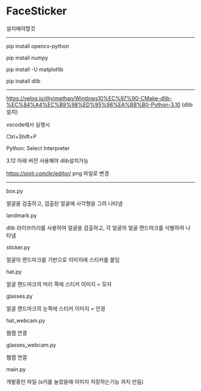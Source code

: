 # FaceSticker

설치해야할것
_________________________________________________

pip install opencv-python

pip install numpy

pip install -U matplotlib

pip inatall dlib
_________________________________________________

https://velog.io/@yimethan/Windows10%EC%97%90-CMake-dlib-%EC%84%A4%EC%B9%98%ED%95%98%EA%B8%B0-Python-3.10 (dlib 설치)

vscode에서 실행시 

Ctrl+Shift+P

Python: Select Interpreter

3.12 아래 버전 사용해야 dlib설치가능

https://pixlr.com/kr/editor/
png 파일로 변경
_________________________________________________

box.py

얼굴을 검출하고, 검출된 얼굴에 사각형을 그려 나타냄

landmark.py

dlib 라이브러리를 사용하여 얼굴을 검출하고, 각 얼굴의 얼굴 랜드마크를 식별하여 나타냄

sticker.py

얼굴의 랜드마크를 기반으로 이미지에 스티커를 붙임

hat.py

얼굴 랜드마크의 머리 쪽에 스티커 이미지 = 모자

glasses.py

얼굴 랜드마크의 눈쪽에 스티커 이미지 = 안경

hat_webcam.py

웹캠 연결

glasses_webcam.py

웹캠 연결

main.py

개발중인 파일 
(s키를 눌렀을때 이미지 저장하는기능 까지 만듬)




 
